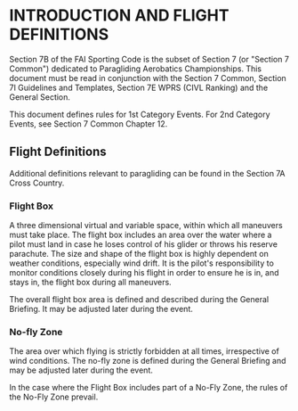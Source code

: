 # INTRODUCTION AND FLIGHT DEFINITIONS

Section 7B of the FAI Sporting Code is the subset of Section 7 (or
"Section 7 Common") dedicated to Paragliding Aerobatics Championships.
This document must be read in conjunction with the Section 7 Common,
Section 7I Guidelines and Templates, Section 7E WPRS (CIVL Ranking) and
the General Section.

This document defines rules for 1st Category Events. For 2nd Category
Events, see Section 7 Common Chapter 12.

## Flight Definitions

Additional definitions relevant to paragliding can be found in the
Section 7A Cross Country.

### Flight Box

A three dimensional virtual and variable space, within which all
maneuvers must take place. The flight box includes an area over the
water where a pilot must land in case he loses control of his glider or
throws his reserve parachute. The size and shape of the flight box is
highly dependent on weather conditions, especially wind drift. It is the
pilot's responsibility to monitor conditions closely during his flight
in order to ensure he is in, and stays in, the flight box during all
maneuvers.

The overall flight box area is defined and described during the General
Briefing. It may be adjusted later during the event.

### No-fly Zone

The area over which flying is strictly forbidden at all times,
irrespective of wind conditions. The no-fly zone is defined during the
General Briefing and may be adjusted later during the event.

In the case where the Flight Box includes part of a No-Fly Zone, the
rules of the No-Fly Zone prevail.
